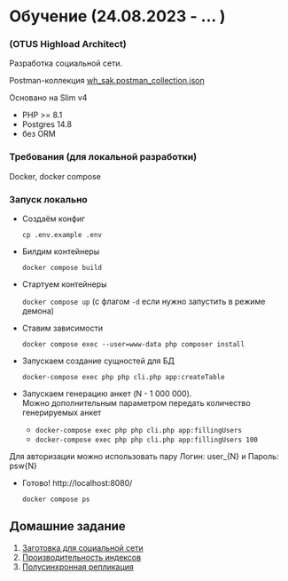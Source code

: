 # Обучение (24.08.2023 - ... )
### (OTUS Highload Architect) ### 
Разработка социальной сети.  

Postman-коллекция  [wh_sak.postman_collection.json](report/wh_sak.postman_collection.json)

Основано на Slim v4
 - PHP >= 8.1
 - Postgres 14.8
 - без ORM

### Требования (для локальной разработки)

Docker, docker compose

### Запуск локально
- Создаём конфиг
 
  `cp .env.example .env`

- Билдим контейнеры

  `docker compose build`

- Стартуем контейнеры

  `docker compose up` (с флагом `-d` если нужно запустить в режиме демона)

- Ставим зависимости

  `docker compose exec --user=www-data php composer install`

- Запускаем создание сущностей для БД 

  `docker-compose exec php php cli.php app:createTable`
 
- Запускаем генерацию анкет (N - 1 000 000).  
Можно дополнительным параметром передать количество генерируемых анкет 

  - `docker-compose exec php php cli.php app:fillingUsers`
  - `docker-compose exec php php cli.php app:fillingUsers 100`
  
Для авторизации можно использовать пару Логин: user_{N} и Пароль: psw{N}

- Готово! http://localhost:8080/
 
  `docker compose ps`
 
## Домашние задание
1. [Заготовка для социальной сети](./report/work-1/readme.md)
2. [Производительность индексов](./report/work-2/readme.md)
2. [Полусинхронная репликация](./report/work-3/readme.md)


